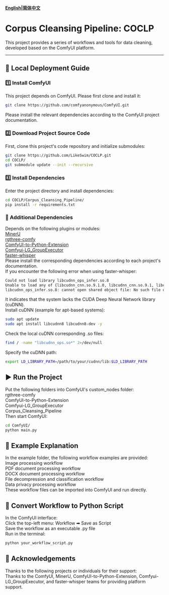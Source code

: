 **[English](README.md)|[简体中文](README_zh.md)**

# Corpus Cleansing Pipeline: COCLP  

This project provides a series of workflows and tools for data cleaning, developed based on the ComfyUI platform.  

---
## 🧪 Local Deployment Guide  

### 1️⃣ Install ComfyUI  

This project depends on ComfyUI. Please first clone and install it:  

```bash
git clone https://github.com/comfyanonymous/ComfyUI.git
```
Please install the relevant dependencies according to the ComfyUI project documentation.   

### 2️⃣ Download Project Source Code
First, clone this project's code repository and initialize submodules:  
```bash
git clone https://github.com/LikeSwim/COCLP.git
cd COCLP/
git submodule update --init --recursive
```

### 3️⃣ Install Dependencies
Enter the project directory and install dependencies:  
```bash
cd COCLP/Corpus_Cleansing_Pipeline/
pip install -r requirements.txt
```

### 🔧 Additional Dependencies
Depends on the following plugins or modules:  
[MinerU](https://github.com/opendatalab/MinerU)  
[rgthree-comfy](https://github.com/rgthree/rgthree-comfy)  
[ComfyUI-to-Python-Extension](https://github.com/pydn/ComfyUI-to-Python-Extension)  
[Comfyui-LG_GroupExecutor](https://github.com/LAOGOU-666/Comfyui-LG_GroupExecutor)  
[faster-whisper](https://github.com/SYSTRAN/faster-whisper)  
Please install the corresponding dependencies according to each project's documentation.  
If you encounter the following error when using faster-whisper:  
```bash
Could not load library libcudnn_ops_infer.so.8
Unable to load any of {libcudnn_cnn.so.9.1.0, libcudnn_cnn.so.9.1, libcudnn_cnn.so.9, libcudnn_cnn.so}
libcudnn_ops_infer.so.8: cannot open shared object file: No such file or directory
```
It indicates that the system lacks the CUDA Deep Neural Network library (cuDNN).  
Install cuDNN (example for apt-based systems):  
```bash
sudo apt update
sudo apt install libcudnn8 libcudnn8-dev -y  
```
Check the local cuDNN corresponding .so files:  
```bash
find / -name "libcudnn_ops.so*" 2>/dev/null
```
Specify the cuDNN path:  
```bash
export LD_LIBRARY_PATH=/path/to/your/cudnn/lib:$LD_LIBRARY_PATH
```

## ▶️ Run the Project
Put the following folders into ComfyUI's custom_nodes folder:  
rgthree-comfy  
ComfyUI-to-Python-Extension  
Comfyui-LG_GroupExecutor  
Corpus_Cleansing_Pipeline  
Then start ComfyUI:  
```bash
cd ComfyUI/
python main.py
```

## 📌 Example Explanation
In the example folder, the following workflow examples are provided:  
Image processing workflow  
PDF document processing workflow  
DOCX document processing workflow  
File decompression and classification workflow  
Data privacy processing workflow  
These workflow files can be imported into ComfyUI and run directly.  

## 💾 Convert Workflow to Python Script
In the ComfyUI interface:  
Click the top-left menu: Workflow ➡ Save as Script  
Save the workflow as an executable .py file  
Run in the terminal:  
```bash
python your_workflow_script.py
```

## 🧩 Acknowledgements
Thanks to the following projects or individuals for their support:  
Thanks to the ComfyUI, MinerU, ComfyUI-to-Python-Extension, Comfyui-LG_GroupExecutor, and faster-whisper teams for providing platform support.
